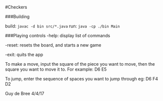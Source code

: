 #Checkers

###Building

build: `javac -d bin src/*.java`
run: `java -cp ./bin Main`

###Playing
controls
-help: display list of commands

-reset: resets the board, and starts a new game 

-exit: quits the app

To make a move, input the square of the piece you want to move, then the square you want to move it to. For example: D6 E5

To jump, enter the sequence of spaces you want to jump through eg: D6 F4 D2



Guy de Bree 4/4/17

